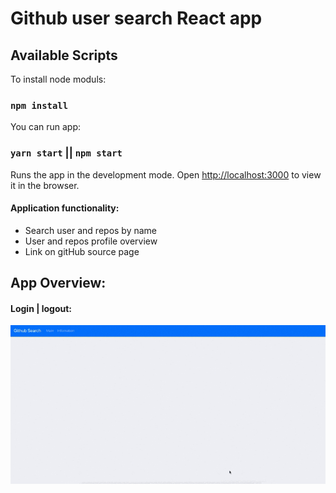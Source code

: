 # Github user search React app 

## Available Scripts

To install node moduls:
### `npm install`

You can run app:
### `yarn start` || `npm start`

Runs the app in the development mode.
Open [http://localhost:3000](http://localhost:3000) to view it in the browser.


#### Application functionality:
  - Search user and repos by name
  - User and repos profile overview
  - Link on gitHub source page

  
## App Overview:

#### Login | logout:
<div align="center">
  <img src="https://github.com/NataLinaIT/github_users-search/blob/master/src/assets/user_search.gif?raw=true" alt="screenshot" >
</div>
